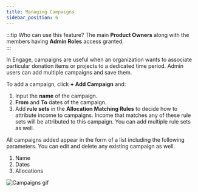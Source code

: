 ```yaml
---
title: Managing Campaigns
sidebar_position: 6
---
```


:::tip Who can use this feature?
The main **Product Owners** along with the members having **Admin Roles** access granted.  
:::

In Engage, campaigns are useful when an organization wants to associate particular donation items or projects to a dedicated time period. Admin users can add multiple campaigns and save them.

To add a campaign, click **+ Add Campaign** and:

1. Input the **name** of the campaign.
2. **From** and **To** dates of the campaign.
3. Add **rule sets** in the **Allocation Matching Rules** to decide how to attribute income to campaigns. Income that matches any of these rule sets will be attributed to this campaign. You can add multiple rule sets as well.

All campaigns added appear in the form of a list including the following parameters. You can edit and delete any existing campaign as well.

1. Name
2. Dates
3. Allocations

![Campaigns gif](./adding-campaigns.gif)





